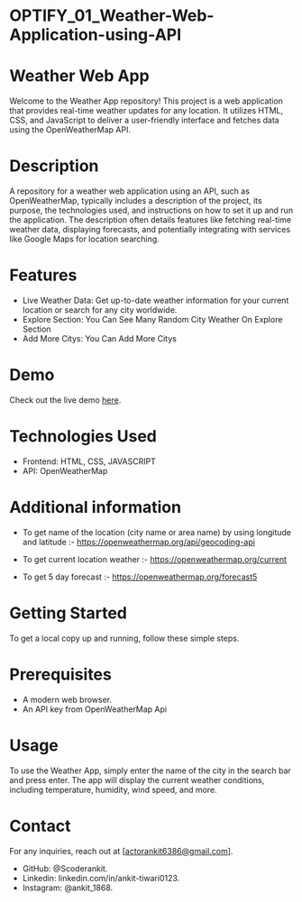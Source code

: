 # OPTIFY_01_Weather-Web-Application-using-API
# Weather Web App
Welcome to the Weather App repository! This project is a web application that provides real-time weather updates for any location. It utilizes HTML, CSS, and JavaScript to deliver a user-friendly interface and fetches data using the OpenWeatherMap API.

# Description
A repository for a weather web application using an API, such as OpenWeatherMap, typically includes a description of the project, its purpose, the technologies used, and instructions on how to set it up and run the application. The description often details features like fetching real-time weather data, displaying forecasts, and potentially integrating with services like Google Maps for location searching. 

# Features
- Live Weather Data: Get up-to-date weather information for your current location or search for any city worldwide.
- Explore Section: You Can See Many Random City Weather On Explore Section
- Add More Citys: You Can Add More Citys

# Demo

Check out the live demo [here](https://ankitt1868.github.io/OPTIFY_01_Weather-Web-Application-using-API/).

# Technologies Used
- Frontend: HTML, CSS, JAVASCRIPT
- API: OpenWeatherMap
 
# Additional information
- To get name of the location (city name or area name) by using longitude and latitude :- https://openweathermap.org/api/geocoding-api

- To get current location weather :- https://openweathermap.org/current

- To get 5 day forecast :- https://openweathermap.org/forecast5
  
# Getting Started
To get a local copy up and running, follow these simple steps.

# Prerequisites
- A modern web browser.
- An API key from OpenWeatherMap Api

# Usage
To use the Weather App, simply enter the name of the city in the search bar and press enter. The app will display the current weather conditions, including temperature, humidity, wind speed, and more.

# Contact
For any inquiries, reach out at [actorankit6386@gmail.com].
- GitHub: @Scoderankit.
- Linkedin: linkedin.com/in/ankit-tiwari0123.
- Instagram: @ankit_1868.

